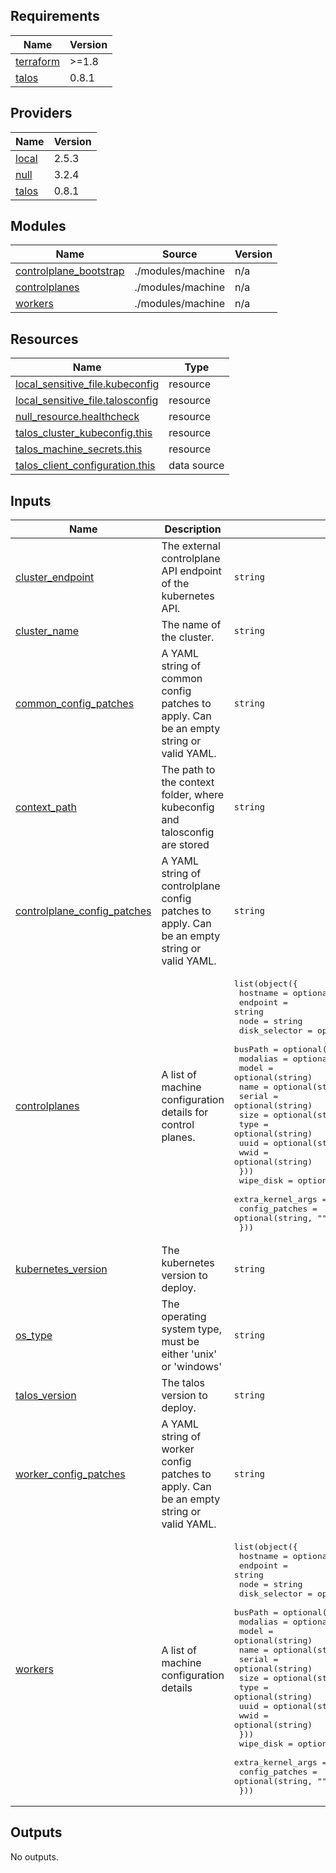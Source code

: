 ## Requirements

| Name | Version |
|------|---------|
| <a name="requirement_terraform"></a> [terraform](#requirement\_terraform) | >=1.8 |
| <a name="requirement_talos"></a> [talos](#requirement\_talos) | 0.8.1 |

## Providers

| Name | Version |
|------|---------|
| <a name="provider_local"></a> [local](#provider\_local) | 2.5.3 |
| <a name="provider_null"></a> [null](#provider\_null) | 3.2.4 |
| <a name="provider_talos"></a> [talos](#provider\_talos) | 0.8.1 |

## Modules

| Name | Source | Version |
|------|--------|---------|
| <a name="module_controlplane_bootstrap"></a> [controlplane\_bootstrap](#module\_controlplane\_bootstrap) | ./modules/machine | n/a |
| <a name="module_controlplanes"></a> [controlplanes](#module\_controlplanes) | ./modules/machine | n/a |
| <a name="module_workers"></a> [workers](#module\_workers) | ./modules/machine | n/a |

## Resources

| Name | Type |
|------|------|
| [local_sensitive_file.kubeconfig](https://registry.terraform.io/providers/hashicorp/local/latest/docs/resources/sensitive_file) | resource |
| [local_sensitive_file.talosconfig](https://registry.terraform.io/providers/hashicorp/local/latest/docs/resources/sensitive_file) | resource |
| [null_resource.healthcheck](https://registry.terraform.io/providers/hashicorp/null/latest/docs/resources/resource) | resource |
| [talos_cluster_kubeconfig.this](https://registry.terraform.io/providers/siderolabs/talos/0.8.1/docs/resources/cluster_kubeconfig) | resource |
| [talos_machine_secrets.this](https://registry.terraform.io/providers/siderolabs/talos/0.8.1/docs/resources/machine_secrets) | resource |
| [talos_client_configuration.this](https://registry.terraform.io/providers/siderolabs/talos/0.8.1/docs/data-sources/client_configuration) | data source |

## Inputs

| Name | Description | Type | Default | Required |
|------|-------------|------|---------|:--------:|
| <a name="input_cluster_endpoint"></a> [cluster\_endpoint](#input\_cluster\_endpoint) | The external controlplane API endpoint of the kubernetes API. | `string` | `"https://localhost:6443"` | no |
| <a name="input_cluster_name"></a> [cluster\_name](#input\_cluster\_name) | The name of the cluster. | `string` | `"talos"` | no |
| <a name="input_common_config_patches"></a> [common\_config\_patches](#input\_common\_config\_patches) | A YAML string of common config patches to apply. Can be an empty string or valid YAML. | `string` | `""` | no |
| <a name="input_context_path"></a> [context\_path](#input\_context\_path) | The path to the context folder, where kubeconfig and talosconfig are stored | `string` | `""` | no |
| <a name="input_controlplane_config_patches"></a> [controlplane\_config\_patches](#input\_controlplane\_config\_patches) | A YAML string of controlplane config patches to apply. Can be an empty string or valid YAML. | `string` | `""` | no |
| <a name="input_controlplanes"></a> [controlplanes](#input\_controlplanes) | A list of machine configuration details for control planes. | <pre>list(object({<br/>    hostname = optional(string)<br/>    endpoint = string<br/>    node     = string<br/>    disk_selector = optional(object({<br/>      busPath  = optional(string)<br/>      modalias = optional(string)<br/>      model    = optional(string)<br/>      name     = optional(string)<br/>      serial   = optional(string)<br/>      size     = optional(string)<br/>      type     = optional(string)<br/>      uuid     = optional(string)<br/>      wwid     = optional(string)<br/>    }))<br/>    wipe_disk         = optional(bool, true)<br/>    extra_kernel_args = optional(list(string), [])<br/>    config_patches    = optional(string, "")<br/>  }))</pre> | `[]` | no |
| <a name="input_kubernetes_version"></a> [kubernetes\_version](#input\_kubernetes\_version) | The kubernetes version to deploy. | `string` | `"1.33.1"` | no |
| <a name="input_os_type"></a> [os\_type](#input\_os\_type) | The operating system type, must be either 'unix' or 'windows' | `string` | `"unix"` | no |
| <a name="input_talos_version"></a> [talos\_version](#input\_talos\_version) | The talos version to deploy. | `string` | `"1.10.2"` | no |
| <a name="input_worker_config_patches"></a> [worker\_config\_patches](#input\_worker\_config\_patches) | A YAML string of worker config patches to apply. Can be an empty string or valid YAML. | `string` | `""` | no |
| <a name="input_workers"></a> [workers](#input\_workers) | A list of machine configuration details | <pre>list(object({<br/>    hostname = optional(string)<br/>    endpoint = string<br/>    node     = string<br/>    disk_selector = optional(object({<br/>      busPath  = optional(string)<br/>      modalias = optional(string)<br/>      model    = optional(string)<br/>      name     = optional(string)<br/>      serial   = optional(string)<br/>      size     = optional(string)<br/>      type     = optional(string)<br/>      uuid     = optional(string)<br/>      wwid     = optional(string)<br/>    }))<br/>    wipe_disk         = optional(bool, true)<br/>    extra_kernel_args = optional(list(string), [])<br/>    config_patches    = optional(string, "")<br/>  }))</pre> | `[]` | no |

## Outputs

No outputs.
